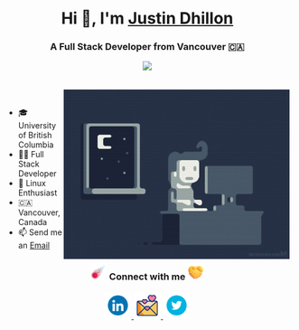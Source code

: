 <div align="center">
  <h1>Hi 👋, I'm <a href="https://www.justin-dhillon.com/">Justin Dhillon</a></h1>
  <h3>A Full Stack Developer from Vancouver 🇨🇦 </h3>
  <img src="https://komarev.com/ghpvc/?username=justindhillon">
</div>

<br> <img align="right" height="300" width="400" src="https://raw.githubusercontent.com/justindhillon/justindhillon/main/assets/working.gif"> <br>

- 🎓 University of British Columbia 
- 🧑‍💻 Full Stack Developer 
- 🐧 Linux Enthusiast 
- 🇨🇦 Vancouver, Canada 
- 📫 Send me an <a href="mailto:justin.singh.dhillon@gmail.com">Email</a>

<div align="center">
  <h3>
    <img src="https://raw.githubusercontent.com/justindhillon/justindhillon/main/assets/meteor.png" width="30" height="30">
    Connect with me 
    <img src="https://raw.githubusercontent.com/justindhillon/justindhillon/main/assets/hands.png" width="30" height="30">
  </h3>
  <div>
    <a href="https://www.linkedin.com/in/justin-dhillon/">
      <img width="48" height="48" src="https://raw.githubusercontent.com/justindhillon/justindhillon/main/assets/linkedIn.gif"/>
    </a>
    <a href="mailto:justin.singh.dhillon@gmail.com">
      <img width="48" height="48" src="https://raw.githubusercontent.com/justindhillon/justindhillon/main/assets/email.gif"/>
    </a>
    <a href="https://twitter.com/justindhillon0">
      <img width="48" height="48" src="https://raw.githubusercontent.com/justindhillon/justindhillon/main/assets/twitter.gif"/>
    </a>
  </div>
</div>
